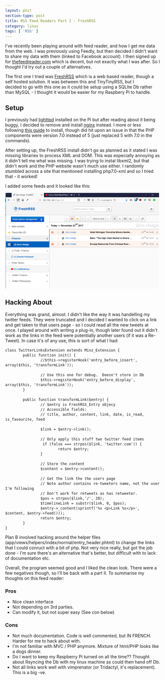 ```yaml
---
layout: post
section-type: post
title: RSS Feed Readers Part I - FreshRSS
category: linux
tags: [ 'RSS' ]
---
```


I've recently been playing around with feed reader, and how I get me data from the web.  I was previously using Feedly, but then decided I 
didn't want to share my data with them (linked to Facebook account).  I then signed up for [thefeedreader.com](www.thefeedreader.com) which is decent, but not exactly 
what I was after. So I thought I'd try out a couple of alternatives.

The first one I tried was [FreshRSS](https://www.freshrss.org/) which is a web based reader, though a self hosted solution.  It was between this and TinyTinyRSS, but I  
decided to go with this one as it could be setup using a SQLIte Db rather than MySQL - I thought it would be easier for my Raspbery Pi to handle.

## Setup

I previously had [lighttpd](https://www.lighttpd.net) installed on the Pi but after reading about it being buggy, I decided to remove and install [nginx](https://nginx.org/) instead.  I more or less following [this guide](http://www.pihomeserver.fr/en/2013/05/08/raspberry-pi-home-server-installer-un-agregateur-de-flux-rss-pour-remplacer-google-reader/) to install, though did hit upon an issue in that the PHP components were version 7.0 instead of 5 (just replaced 5 with 7.0 in the commands).

After setting up, the FreshRSS install didn't go as planned as it stated I was missing libraries to process XML and DOM.  This was especially annoying as it didn't tell me what was missing.  I was trying to instal libxml2, but that didn't work and the PHP website wasn't much use either.  I randomly stumbled across a site that mentioned installing php7.0-xml and so I tried that - it worked!

I added some feeds and it looked like this:

![FreshRSS](img/2017/20171123_FreshRSS_Small.png)

## Hacking About

Everything was grand, almost.  I didn't like the way it was handelling my twitter feeds.  They were truncated and I decided I wanted to click on a link and get taken to that users page - so I could read all the new tweets at once.  I played around with writing a plug-in, though later found out it didn't work as the links in the feed were potentially another users (if it was a Re-Tweet).  In case it's of any use, this is sort of what I had:


	class TwitterLinksExtension extends Minz_Extension {
			public function init() {
					//$this->registerHook('entry_before_insert', array($this, 'transformLink'));

					// Use this one for debug.  Doesn't store in Db
					$this->registerHook('entry_before_display', array($this, 'transformLink'));
			}

			public function transformLink($entry) {
					// $entry is FreshRSS_Entry objecy
					// Accessible fields:
					// title, author, content, link, date, is_read, is_favourite, feed

					$link = $entry->link();

					// Only apply this stuff two twitter feed items
					 if (false === strpos($link, 'twitter.com')) {
							return $entry;
					}

					// Store the content
					$content = $entry->content();

					// Get the link the the users page
					// Note author contains re-tweeters name, not the user I'm following
					// Don't work for retweets as has retweeter.
					$pos = strpos($link,'/', 20);
					$timelineLink = substr($link, 0, $pos);
					$entry->_content(sprintf('%s <p>Link %s</p>', $content, $entry->feed()));
					return $entry;
			}
	}

Plan B involved hacking around the helper files (app/views/helpers/index/normal/entry_header.phtml) to change the links that I could conruct with a bit of php.  Not very nice really, but got the job done -  I'm sure there's an alternative that's better, but difficult with to lack of documentation etc.

Overall, the program seemed good and I liked the clean look.  There were a few negatives though, so I'll be back with a part II.  To summarise my thoughts on this feed reader:

### Pros

- Nice clean interface
- Not depending on 3rd parties.  
- Can modify it, but not super easy (See con below)

### Cons

- Not much documentation.  Code is well commented, but IN FRENCH. Harder for me to hack about with.
- I'm not familiar with MVC / PHP anymore.  Mixture of html/PHP looks like a dogs dinner.
- Do I want to keep my Raspberry Pi turned on all the time?? Thought about Rsyncing the Db with my linux machine as could then hand off Db.
- Not all links work well with vimprenator (or Tridactyl, it's replacement). This is a big -ve.


